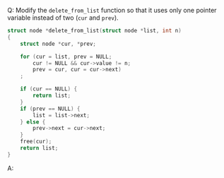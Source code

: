 Q: Modify the `delete_from_list` function so that it uses only one pointer
variable instead of two (`cur` and `prev`).

```c
struct node *delete_from_list(struct node *list, int n)
{
    struct node *cur, *prev;

    for (cur = list, prev = NULL;
        cur != NULL && cur->value != n;
        prev = cur, cur = cur->next)
    ;

    if (cur == NULL) {
        return list;
    }
    if (prev == NULL) {
        list = list->next;
    } else {
        prev->next = cur->next;
    }
    free(cur);
    return list;
}
```

A:
